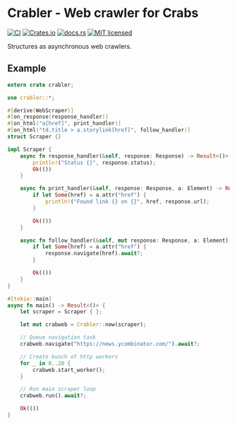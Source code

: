 # Crabler - Web crawler for Crabs

[![CI][ci-badge]][ci-url]
[![Crates.io][crates-badge]][crates-url]
[![docs.rs][docs-badge]][docs-url]
[![MIT licensed][mit-badge]][mit-url]

[ci-badge]: https://github.com/Gonzih/crabler/workflows/CI/badge.svg
[ci-url]: https://github.com/Gonzih/crabler/actions
[crates-badge]: https://img.shields.io/crates/v/crabler.svg
[crates-url]: https://crates.io/crates/crabler
[docs-badge]: https://docs.rs/crabler/badge.svg
[docs-url]: https://docs.rs/crabler
[mit-badge]: https://img.shields.io/badge/license-MIT-blue.svg
[mit-url]: LICENSE

Structures as asynchronous web crawlers.

## Example

```rust
extern crate crabler;

use crabler::*;

#[derive(WebScraper)]
#[on_response(response_handler)]
#[on_html("a[href]", print_handler)]
#[on_html("td.title > a.storylink[href]", follow_handler)]
struct Scraper {}

impl Scraper {
    async fn response_handler(&self, response: Response) -> Result<()> {
        println!("Status {}", response.status);
        Ok(())
    }

    async fn print_handler(&self, response: Response, a: Element) -> Result<()> {
        if let Some(href) = a.attr("href") {
            println!("Found link {} on {}", href, response.url);
        }

        Ok(())
    }

    async fn follow_handler(&self, mut response: Response, a: Element) -> Result<()> {
        if let Some(href) = a.attr("href") {
            response.navigate(href).await?;
        }

        Ok(())
    }
}

#[tokio::main]
async fn main() -> Result<()> {
    let scraper = Scraper { };

    let mut crabweb = Crabler::new(scraper);

    // Queue navigation task
    crabweb.navigate("https://news.ycombinator.com/").await?;

    // Create bunch of http workers
    for _ in 0..20 {
        crabweb.start_worker();
    }

    // Run main scraper loop
    crabweb.run().await?;

    Ok(())
}
```
